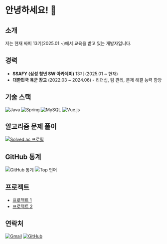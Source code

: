 # 안녕하세요! 👋

## 소개

저는 현재 싸피 13기(2025.01 ~)에서 교육을 받고 있는 개발자입니다.

## 경력

- **SSAFY (삼성 청년 SW 아카데미)** 13기 (2025.01 ~ 현재)
- **대한민국 육군 장교** (2022.03 ~ 2024.06) - 리더십, 팀 관리, 문제 해결 능력 함양

## 기술 스택

![Java](https://img.shields.io/badge/Java-ED8B00?style=for-the-badge&logo=openjdk&logoColor=white)
![Spring](https://img.shields.io/badge/Spring-6DB33F?style=for-the-badge&logo=spring&logoColor=white)
![MySQL](https://img.shields.io/badge/MySQL-00000F?style=for-the-badge&logo=mysql&logoColor=white)
![Vue.js](https://img.shields.io/badge/Vue.js-35495E?style=for-the-badge&logo=vue.js&logoColor=4FC08D)

## 알고리즘 문제 풀이

[![Solved.ac 프로필](http://mazassumnida.wtf/api/v2/generate_badge?boj=wjp1230)](https://solved.ac/wjp1230)

## GitHub 통계

![GitHub 통계](https://github-readme-stats.vercel.app/api?username=jaewan1230&theme=blue-green)
![Top 언어](https://github-readme-stats.vercel.app/api/top-langs/?username=jaewan1230&theme=blue-green)

## 프로젝트

- [프로젝트 1](링크)
- [프로젝트 2](링크)

## 연락처

[![Gmail](https://img.shields.io/badge/Gmail-D14836?style=for-the-badge&logo=gmail&logoColor=white)](mailto:wjp3974@gmail.com)
[![GitHub](https://img.shields.io/badge/GitHub-100000?style=for-the-badge&logo=github&logoColor=white)](https://github.com/jaewan1230)
